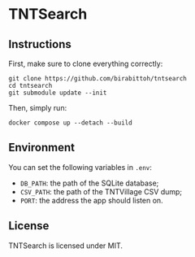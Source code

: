 # TNTSearch

## Instructions

First, make sure to clone everything correctly:
```
git clone https://github.com/birabittoh/tntsearch
cd tntsearch
git submodule update --init
```

Then, simply run:
```
docker compose up --detach --build
```

## Environment

You can set the following variables in `.env`:
* `DB_PATH`: the path of the SQLite database;
* `CSV_PATH`: the path of the TNTVillage CSV dump;
* `PORT`: the address the app should listen on.


## License

TNTSearch is licensed under MIT.
